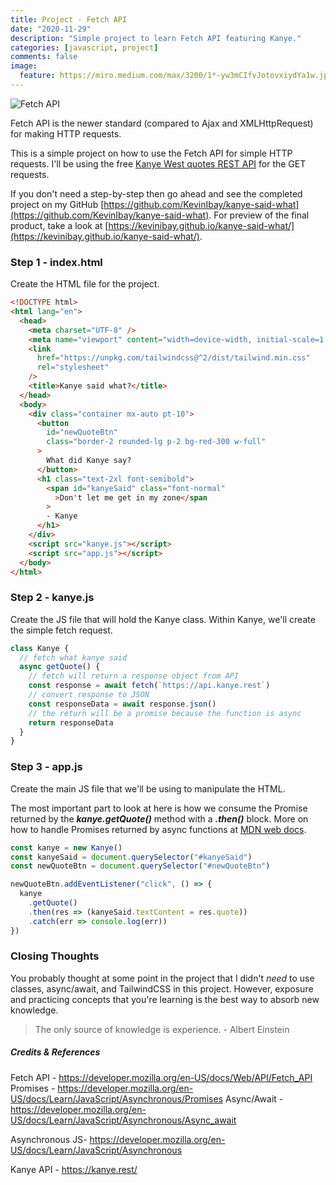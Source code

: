 ```yaml
---
title: Project - Fetch API
date: "2020-11-29"
description: "Simple project to learn Fetch API featuring Kanye."
categories: [javascript, project]
comments: false
image:
  feature: https://miro.medium.com/max/3200/1*-yw3mCIfvJotovxiydYa1w.jpeg
---
```


![Fetch API](https://miro.medium.com/max/3200/1*-yw3mCIfvJotovxiydYa1w.jpeg)

Fetch API is the newer standard (compared to Ajax and XMLHttpRequest) for making HTTP requests.

This is a simple project on how to use the Fetch API for simple HTTP requests. I'll be using the free [Kanye West quotes REST API](https://kanye.rest/) for the GET requests.

If you don't need a step-by-step then go ahead and see the completed project on my GitHub [https://github.com/KevinIbay/kanye-said-what](https://github.com/KevinIbay/kanye-said-what). For preview of the final product, take a look at [https://kevinibay.github.io/kanye-said-what/](https://kevinibay.github.io/kanye-said-what/).

### Step 1 - index.html

Create the HTML file for the project.

```html
<!DOCTYPE html>
<html lang="en">
  <head>
    <meta charset="UTF-8" />
    <meta name="viewport" content="width=device-width, initial-scale=1.0" />
    <link
      href="https://unpkg.com/tailwindcss@^2/dist/tailwind.min.css"
      rel="stylesheet"
    />
    <title>Kanye said what?</title>
  </head>
  <body>
    <div class="container mx-auto pt-10">
      <button
        id="newQuoteBtn"
        class="border-2 rounded-lg p-2 bg-red-300 w-full"
      >
        What did Kanye say?
      </button>
      <h1 class="text-2xl font-semibold">
        <span id="kanyeSaid" class="font-normal"
          >Don't let me get in my zone</span
        >
        - Kanye
      </h1>
    </div>
    <script src="kanye.js"></script>
    <script src="app.js"></script>
  </body>
</html>
```

### Step 2 - kanye.js

Create the JS file that will hold the Kanye class. Within Kanye, we'll create the simple fetch request.

```js
class Kanye {
  // fetch what kanye said
  async getQuote() {
    // fetch will return a response object from API
    const response = await fetch(`https://api.kanye.rest`)
    // convert response to JSON
    const responseData = await response.json()
    // the return will be a promise because the function is async
    return responseData
  }
}
```

### Step 3 - app.js

Create the main JS file that we'll be using to manipulate the HTML.

The most important part to look at here is how we consume the Promise returned by the **_kanye.getQuote()_** method with a **_.then()_** block. More on how to handle Promises returned by async functions at [MDN web docs](https://developer.mozilla.org/en-US/docs/Learn/JavaScript/Asynchronous/Async_await).

```js
const kanye = new Kanye()
const kanyeSaid = document.querySelector("#kanyeSaid")
const newQuoteBtn = document.querySelector("#newQuoteBtn")

newQuoteBtn.addEventListener("click", () => {
  kanye
    .getQuote()
    .then(res => (kanyeSaid.textContent = res.quote))
    .catch(err => console.log(err))
})
```

### Closing Thoughts

You probably thought at some point in the project that I didn't _need_ to use classes, async/await, and TailwindCSS in this project. However, exposure and practicing concepts that you're learning is the best way to absorb new knowledge.

> The only source of knowledge is experience. - Albert Einstein

##### Credits & References

Fetch API - https://developer.mozilla.org/en-US/docs/Web/API/Fetch_API
Promises - https://developer.mozilla.org/en-US/docs/Learn/JavaScript/Asynchronous/Promises
Async/Await - https://developer.mozilla.org/en-US/docs/Learn/JavaScript/Asynchronous/Async_await

Asynchronous JS- https://developer.mozilla.org/en-US/docs/Learn/JavaScript/Asynchronous

Kanye API - https://kanye.rest/
